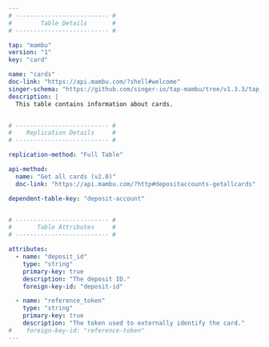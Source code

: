 ```yaml
---
# -------------------------- #
#        Table Details       #
# -------------------------- #

tap: "mambu"
version: "1"
key: "card"

name: "cards"
doc-link: "https://api.mambu.com/?shell#welcome"
singer-schema: "https://github.com/singer-io/tap-mambu/tree/v1.3.3/tap_mambu/schemas/cards.json"
description: |
  This table contains information about cards.


# -------------------------- #
#    Replication Details     #
# -------------------------- #

replication-method: "Full Table"

api-method:
  name: "Get all cards (v2.0)"
  doc-link: "https://api.mambu.com/?http#depositaccounts-getallcards"

dependent-table-key: "deposit-account"


# -------------------------- #
#       Table Attributes     #
# -------------------------- #

attributes:
  - name: "deposit_id"
    type: "string"
    primary-key: true
    description: "The deposit ID."
    foreign-key-id: "deposit-id"

  - name: "reference_token"
    type: "string"
    primary-key: true
    description: "The token used to externally identify the card."
#    foreign-key-id: "reference-token"
---
```

